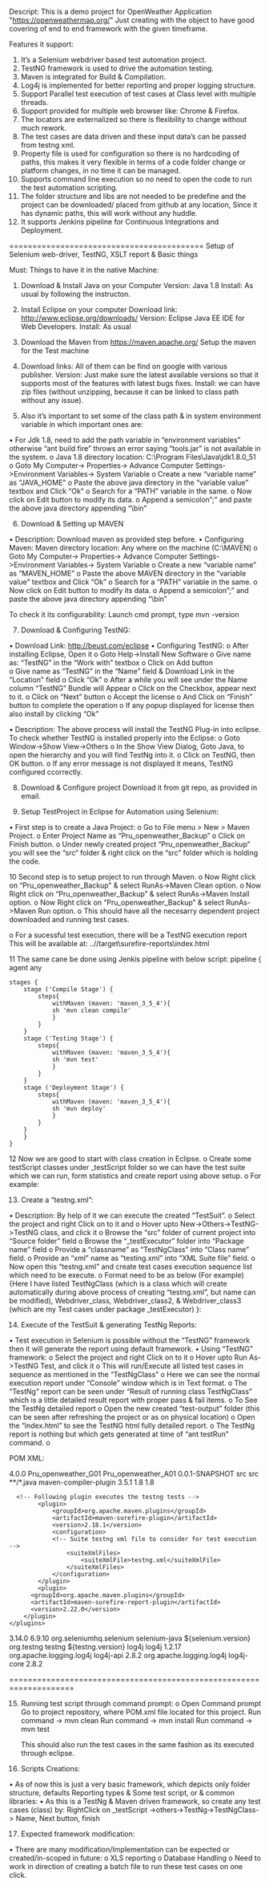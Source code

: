 
Descript: This is a demo project for OpenWeather Application "https://openweathermap.org/"
Just creating with the object to have good covering of end to end framework with the given timeframe.

Features it support:
1) It’s a Selenium webdriver based test automation project.
2) TestNG framework is used to drive the automation testing.
3) Maven is integrated for Build & Compilation.
4) Log4j is implemented for better reporting and proper logging structure.
5) Support Parallel test execution of test cases at Class level with multiple threads.
6) Support provided for multiple web browser like: Chrome & Firefox.
7) The locators are externalized so there is flexibility to change without much rework.
8) The test cases are data driven and these input data’s can be passed from testng xml.
9) Property file is used for configuration so there is no hardcoding of paths, this makes it very flexible in terms of a code folder change or platform changes, in no time it can be managed.
10) Supports command line execution so no need to open the code to run the test automation scripting.
11) The folder structure and libs are not needed to be predefine and the project can be downloaded/ placed from github at any location, Since it has dynamic paths, this will work without any huddle.
12) It supports Jenkins pipeline for Continuous Integrations and Deployment. 

==========================================
Setup of Selenium web-driver, TestNG, XSLT report & Basic things

Must: Things to have it in the native Machine:

1.	Download & Install Java on your Computer
Version: Java 1.8
Install:  As usual by following the instructon.

2.	Install Eclipse on your computer 
Download link: http://www.eclipse.org/downloads/
Version: Eclipse Java EE IDE for Web Developers.
Install: As usual

3.	Download the Maven from https://maven.apache.org/
Setup the maven for the Test machine

4.  Download links: All of them can be find on google with various publisher. 
Version: Just make sure the latest available versions so that it supports most of the features with latest bugs fixes.
Install: we can have zip files (without unzipping, because it can be linked to class path without any issue).


5.	Also it’s important to set some of the class path & in system environment variable in which important ones are:

•	For Jdk 1.8, need to add the path variable in “environment variables” otherwise “ant build fire” throws an error saying “tools.jar” is not available in the system.
o	Java 1.8 directory location: C:\Program Files\Java\jdk1.8.0_51
o	Goto My Computer-> Properties-> Advance Computer Settings->Environment Variables-> System Variable 
o	Create a new “variable name” as “JAVA_HOME”
o	Paste the above java directory in the “variable value” textbox and Click “Ok”
o	Search for a “PATH” variable in the same. 
o	Now click on Edit button to modify its data.
o	Append a semicolon”;” and paste the above java directory appending “\bin”



6.	Download & Setting up MAVEN

•	Description: Download maven as provided step before.
•	Configuring Maven:
	Maven directory location: Any where on the machine (C:\MAVEN\)
o	Goto My Computer-> Properties-> Advance Computer Settings->Environment Variables-> System Variable 
o	Create a new “variable name” as “MAVEN_HOME”
o	Paste the above MAVEN directory in the “variable value” textbox and Click “Ok”
o	Search for a “PATH” variable in the same. 
o	Now click on Edit button to modify its data.
o	Append a semicolon”;” and paste the above java directory appending “\bin”

To check it its configurability: Launch cmd prompt, type mvn -version


7.	Download & Configuring TestNG: 

•	Download Link: http://beust.com/eclipse
•	Configuring TestNG:
o	After installing Eclipse, Open it
o	Goto Help->Install New Software
o	Give name as: “TestNG” in the “Work with” textbox
o	Click on Add button                
o	Give name as “TestNG” in the “Name” field & Download Link in the “Location” field
o	Click “Ok”
o	After a while you will see under the Name column “TestNG”  Bundle will Appear
o	Click on the Checkbox, appear next to it.
o	Click on “Next”  button 
o	Accept the license
o	And Click on “Finish” button to complete the operation
o	If any popup displayed for license then also install by clicking “Ok”

•	Description: The above process will install the TestNG Plug-in into eclipse. To check whether  TestNG  is installed properly into the Eclipse:
o	Goto  Window->Show View->Others
o	In the Show View Dialog, Goto Java, to open the hierarchy and you will find TestNg into it.
o	Click on TestNG, then OK button.
o	If any error message is not displayed it means, TestNG configured ccorrectly.



8.	Download & Configure project
Download it from git repo, as provided in email.

9.	Setup TestProject in Eclipse for Automation using Selenium:

•	First step is to create a Java Project:
o	Go to File menu > New > Maven Project.
o	Enter Project Name as “Pru_openweather_Backup”
o	Click on Finish button.
o	Under newly created project “Pru_openweather_Backup” you will see the “src“ folder & right click on the “src” folder which is holding the code.

10	Second step is to setup project to run through Maven.
o	Now Right click on “Pru_openweather_Backup” & select RunAs->Maven Clean option.
o	Now Right click on “Pru_openweather_Backup” & select RunAs->Maven Install option.
o	Now Right click on “Pru_openweather_Backup” & select RunAs->Maven Run option.
o	This should have all the necesarry dependent project downloaded and running test cases.

o	For a sucessful test execution, there will be a TestNG execution report
	This will be available at: ..//target\surefire-reports\index.html

11	The same cane be done using Jenkis pipeline with below script:
	pipeline {
	agent any
	
	stages {
		stage ('Compile Stage') {
			steps{
				withMaven (maven: 'maven_3_5_4'){
				sh 'mvn clean compile'
				}
			}
		}
		stage ('Testing Stage') {
			steps{
				withMaven (maven: 'maven_3_5_4'){
				sh 'mvn test'
				}
			}
		}
		stage ('Deployment Stage') {
			steps{
				withMaven (maven: 'maven_3_5_4'){
				sh 'mvn deploy'
				}
			}
		}		
		}
	}

12	Now we are good to start with class creation in Eclipse.
o	Create some testScript classes under _testScript folder so we can have the test suite which we can run, form statistics and create report using above setup.
o	For example:


13.	Create a “testng.xml”:

•	Description: By help of it we can execute the created “TestSuit”.
o	Select the project and right Click on to it and 
o	Hover upto New->Others->TestNG->TestNG class, and click it
o	Browse the “src” folder of current project into “Source folder” field
o	Browse the “_testExecutor” folder into “Package name” field
o	Provide a “classname” as “TestNgClass” into “Class name” field.
o	Provide an “xml” name as “testing.xml” into “XML Suite file” field.
o	Now open this “testng.xml” and create test cases execution sequence list which need to be execute.
o	Format need to be as below (For example) {Here I have listed TestNgClass (which is a class which will create automatically during above process of creating “testng.xml”, but name can be modified), Webdriver_class, Webdriver_class2, & Webdriver_class3 (which are my Test cases under package _testExecutor) }:


<!DOCTYPE suite SYSTEM "http://testng.org/testng-1.0.dtd" >
<suite name="Regression suite 1" verbose="1"  parallel ="classes" thread-count="1">
<parameter name="BrowserType"  value="Chrome"/>
  <test name="Test1">
    <classes>
      <class name="main.testScripts.Test1"/>
    </classes>
  </test>
    <test name="Test2" >
    <classes>
      <class name="main.testScripts.Test2"/>
       <parameter name="Param1" value="abcde"/> 
    </classes>
  </test>
    <test name="Test3" >
    <classes>
      <class name="main.testScripts.Test3"/>
       <parameter name="Param1" value="Mumbai"/> 
    </classes>
  </test>
    <test name="Test4" >
    <classes>
      <class name="main.testScripts.Test4"/>
    </classes>
 </test>
</suite>


14.	Execute of the TestSuit & generating TestNg Reports:

•	Test execution in Selenium is possible without the “TestNG” framework then it will generate the report using default framework.
•	Using “TestNG” framework:
o	Select the project and right Click on to it 
o	Hover upto Run As->TestNG Test, and click it
o	This will run/Execute all listed test cases in sequence as mentioned in the “TestNgClass”
o	Here we can see the normal execution report under “Console” window which is in Text format.
o	The “TestNg” report can be seen under “Result of running class TestNgClass” which is a little detailed result report with proper pass & fail items.
o	To See the TestNg detailed report
o	Open the new created “test-output” folder (this can be seen after refreshing the project or as on physical location)
o	Open the “index.html” to see the TestNG html fully detailed report.
o	The TestNg report is nothing but which gets generated at time of “ant testRun” command.
o	

POM XML: 

<project xmlns="http://maven.apache.org/POM/4.0.0" xmlns:xsi="http://www.w3.org/2001/XMLSchema-instance" xsi:schemaLocation="http://maven.apache.org/POM/4.0.0 http://maven.apache.org/xsd/maven-4.0.0.xsd">
  <modelVersion>4.0.0</modelVersion>
  <groupId>Pru_openweather_G01</groupId>
  <artifactId>Pru_openweather_A01</artifactId>
  <version>0.0.1-SNAPSHOT</version>
  <build>
    <sourceDirectory>src</sourceDirectory>
    <resources>
      <resource>
        <directory>src</directory>
        <excludes>
          <exclude>**/*.java</exclude>
        </excludes>
      </resource>
    </resources>
    <plugins>
      <plugin>
        <artifactId>maven-compiler-plugin</artifactId>
        <version>3.5.1</version>
        <configuration>
          <source>1.8</source>
          <target>1.8</target>
        </configuration>
      </plugin>
      
      <!-- Following plugin executes the testng tests -->
			<plugin>
				<groupId>org.apache.maven.plugins</groupId>
				<artifactId>maven-surefire-plugin</artifactId>
				<version>2.18.1</version>
				<configuration>
				<!-- Suite testng xml file to consider for test execution -->
					<suiteXmlFiles>
						<suiteXmlFile>testng.xml</suiteXmlFile>
					</suiteXmlFiles>
				</configuration>
			</plugin>
			<plugin>
          <groupId>org.apache.maven.plugins</groupId>
          <artifactId>maven-surefire-report-plugin</artifactId>
          <version>2.22.0</version>
        </plugin>
    </plugins>
  </build>
  <!-- Add Following Lines in Your POM File -->
	<properties>
		<selenium.version>3.14.0</selenium.version>
		<testng.version>6.9.10</testng.version>
	</properties>
	<dependencies>
		<dependency>
			<groupId>org.seleniumhq.selenium</groupId>
			<artifactId>selenium-java</artifactId>
			<version>${selenium.version}</version>
		</dependency>
		<dependency>
			<groupId>org.testng</groupId>
			<artifactId>testng</artifactId>
			<version>${testng.version}</version>
		</dependency>
		<dependency>
			<groupId>log4j</groupId>
			<artifactId>log4j</artifactId>
			<version>1.2.17</version>
		</dependency>
		<dependency>
			<groupId>org.apache.logging.log4j</groupId>
			<artifactId>log4j-api</artifactId>
			<version>2.8.2</version>
		</dependency>
		<dependency>
			<groupId>org.apache.logging.log4j</groupId>
			<artifactId>log4j-core</artifactId>
			<version>2.8.2</version>
		</dependency>
	</dependencies>
</project>

 
====================================================================

15. Running test script through command prompt:
o	Open Command prompt
	Go to project repository, where POM.xml file located for this project.
	Run command -> mvn clean
	Run command -> mvn install
	Run command -> mvn test
	
	This should also run the test cases in the same fashion as its executed through eclipse.


16.	 Scripts Creations:

•	As of now this is just a very basic framework, which depicts only folder structure, defaults Reporting types & Some test script, or & common libraries:
•	As this is a TestNg & Maven driven framework, so create any test cases (class) by: RightClick on _testScript ->others->TestNg->TestNgClass-> Name, Next button, finish


17.	 Expected framework modification:

•	There are many modification/Implementation can be expected or created/in-scoped in future:
o	XLS reporting
o	Database Handling
o	Need to work in direction of creating a batch file to run these test cases on one click.
